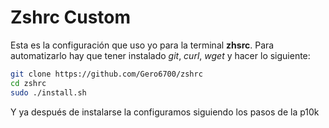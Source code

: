 # Zshrc Custom

Esta es la configuración que uso yo para la terminal **zhsrc**. Para automatizarlo hay que tener instalado *git*, *curl*, *wget* y hacer lo siguiente:

``` bash
git clone https://github.com/Gero6700/zshrc
cd zshrc
sudo ./install.sh
```

Y ya después de instalarse la configuramos siguiendo los pasos de la p10k
